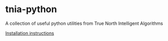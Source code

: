 # tnia-python
A collection of useful python utilities from True North Intelligent Algorithms

[Installation instructions](docs/installation.md)
